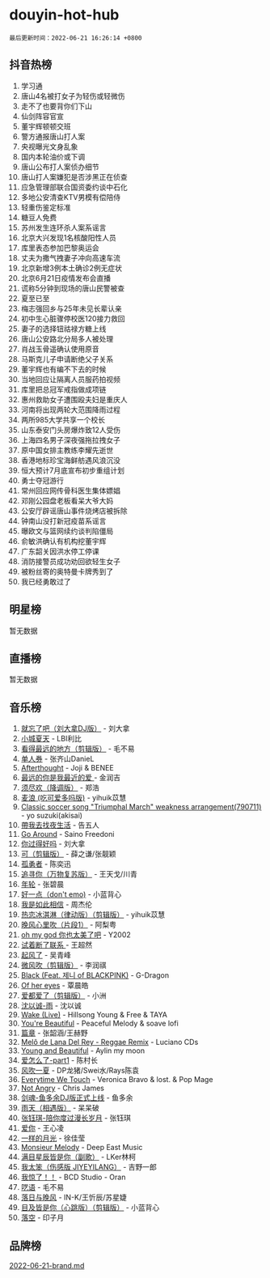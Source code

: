 # douyin-hot-hub

`最后更新时间：2022-06-21 16:26:14 +0800`

## 抖音热榜

1. 学习通
1. 唐山4名被打女子为轻伤或轻微伤
1. 走不了也要背你们下山
1. 仙剑阵容官宣
1. 董宇辉顿顿交班
1. 警方通报唐山打人案
1. 央视曝光文身乱象
1. 国内本轮油价或下调
1. 唐山公布打人案侦办细节
1. 唐山打人案嫌犯是否涉黑正在侦查
1. 应急管理部联合国资委约谈中石化
1. 多地公安清查KTV男模有偿陪侍
1. 轻重伤鉴定标准
1. 糖豆人免费
1. 苏州发生连环杀人案系谣言
1. 北京大兴发现1名核酸阳性人员
1. 库里表态参加巴黎奥运会
1. 丈夫为撒气拽妻子冲向高速车流
1. 北京新增3例本土确诊2例无症状
1. 北京6月21日疫情发布会直播
1. 谎称5分钟到现场的唐山民警被查
1. 夏至已至
1. 梅志强回乡与25年未见长辈认亲
1. 初中生心脏骤停校医120接力救回
1. 妻子的选择钮祜禄方糖上线
1. 唐山公安路北分局多人被处理
1. 肖战玉骨遥确认使用原音
1. 马斯克儿子申请断绝父子关系
1. 董宇辉也有编不下去的时候
1. 当地回应让隔离人员服药拍视频
1. 库里把总冠军戒指做成项链
1. 惠州救助女子遭围殴夫妇是重庆人
1. 河南将出现两轮大范围降雨过程
1. 两所985大学共享一个校长
1. 山东泰安门头房爆炸致12人受伤
1. 上海四名男子深夜强拖拉拽女子
1. 原中国女排主教练李耀先逝世
1. 香港地标珍宝海鲜舫遇风浪沉没
1. 恒大预计7月底宣布初步重组计划
1. 勇士夺冠游行
1. 常州回应网传骨科医生集体嫖娼
1. 邓刚公园盘老板看呆大爷大妈
1. 公安厅辟谣唐山事件烧烤店被拆除
1. 钟南山没打新冠疫苗系谣言
1. 曝欧文与篮网续约谈判陷僵局
1. 俞敏洪确认有机构挖董宇辉
1. 广东韶关因洪水停工停课
1. 消防接警员成功劝回欲轻生女子
1. 被粉丝寄的奥特曼卡牌秀到了
1. 我已经勇敢过了

## 明星榜

暂无数据

## 直播榜

暂无数据

## 音乐榜

1. [就忘了吧（刘大拿DJ版）]() - 刘大拿
1. [小城夏天]() - LBI利比
1. [看得最远的地方（剪辑版）](https://sf6-cdn-tos.douyinstatic.com/obj/tos-cn-ve-2774/7e3cdc91401846d0a5a08ac34c7105ad) - 毛不易
1. [单人券]() - 张齐山DanieL
1. [Afterthought](https://sf6-cdn-tos.douyinstatic.com/obj/tos-cn-ve-2774/5b832cdf45494148ba3c17fc04eec659) - Joji & BENEE
1. [最远的你是我最近的爱 ]() - 金润吉
1. [须尽欢（降调版）]() - 郑浩
1. [麦浪 (吃可爱多吗版)](https://sf3-cdn-tos.douyinstatic.com/obj/tos-cn-ve-2774/fb2bf2aaa2854aaa8ec0fcfabbee4bd8) - yihuik苡慧
1. [Classic soccer song "Triumphal March" weakness arrangement(790711)](https://sf6-cdn-tos.douyinstatic.com/obj/tos-cn-ve-2774/7881e2ee1b664fe9ae8d0b4e47c46751) - yo suzuki(akisai)
1. [帶我去找夜生活]() - 告五人
1. [Go Around](https://sf3-cdn-tos.douyinstatic.com/obj/tos-cn-ve-2774/1a48011be7d94d03931c3f9658371558) - Saino Freedoni
1. [你过得好吗]() - 刘大拿
1. [可（剪辑版）]() - 薛之谦/张靓颖
1. [孤勇者]() - 陈奕迅
1. [追寻你（万物复苏版）](https://sf6-cdn-tos.douyinstatic.com/obj/tos-cn-ve-2774/cfb22ccf85784f2f83bcefe9ad675822) - 王天戈/川青
1. [年轮]() - 张碧晨
1. [好一点（don't emo)]() - 小蓝背心
1. [我是如此相信]() - 周杰伦
1. [热恋冰淇淋（律动版）（剪辑版）](https://sf3-cdn-tos.douyinstatic.com/obj/tos-cn-ve-2774/f1d2a591fa43439b995217ebd60b28d8) - yihuik苡慧
1. [晚风心里吹（片段1）](https://sf3-cdn-tos.douyinstatic.com/obj/tos-cn-ve-2774/504672ab830c472fa6a5870195b458a9) - 阿梨粤
1. [oh my god 你也太美了吧]() - Y2002
1. [试着断了联系 ]() - 王超然
1. [起风了]() - 吴青峰
1. [微风吹（剪辑版）]() - 李润祺
1. [Black (Feat. 제니 of BLACKPINK)](https://sf3-cdn-tos.douyinstatic.com/obj/tos-cn-ve-2774/97b52b90d39643a192d08ab8c9b08678) - G-Dragon
1. [Of her eyes]() - 覃晨皓
1. [爱都爱了（剪辑版）](https://sf3-cdn-tos.douyinstatic.com/obj/tos-cn-ve-2774/ea838a8eccd2486f8d7aa26551f04225) - 小洲
1. [沈以诚-雨](https://sf3-cdn-tos.douyinstatic.com/obj/tos-cn-ve-2774/12ca00e82fc34bd4880d181c2afaff1d) - 沈以诚
1. [Wake (Live)]() - Hillsong Young & Free & TAYA
1. [You're Beautiful](https://sf6-cdn-tos.douyinstatic.com/obj/tos-cn-ve-2774/956433a3bed543cc83d1cb4d719d7580) - Peaceful Melody & soave lofi
1. [篇章](https://sf3-cdn-tos.douyinstatic.com/obj/tos-cn-ve-2774/6cd3e3ba67254449ae2883146305ac06) - 张韶涵/王赫野
1. [Melô de Lana Del Rey - Reggae Remix](https://sf3-cdn-tos.douyinstatic.com/obj/tos-cn-ve-2774/8ee0eb2f5e704f54a7bf3dc9d3253032) - Luciano CDs
1. [Young and Beautiful](https://sf3-cdn-tos.douyinstatic.com/obj/tos-cn-ve-2774/49bd7f88437f4d86982fa511270b36fd) - Aylin my moon
1. [爱怎么了-part1]() - 陈村长
1. [风吹一夏](https://sf6-cdn-tos.douyinstatic.com/obj/tos-cn-ve-2774/64b5a4609eb843c29c974d39d4d5d058) - DP龙猪/Swei水/Rays陈袁
1. [Everytime We Touch](https://sf3-cdn-tos.douyinstatic.com/obj/tos-cn-ve-2774/c75ab010a32d4437a8c98ef5c7b40478) - Veronica Bravo & lost. & Pop Mage
1. [Not Angry](https://sf3-cdn-tos.douyinstatic.com/obj/tos-cn-ve-2774/651f30a826dc43cbb6becf6b048f9541) - Chris James
1. [剑魂-鱼多余DJ版正式上线]() - 鱼多余
1. [雨天（相遇版）]() - 呆呆破
1. [张钰琪-陪你度过漫长岁月]() - 张钰琪
1. [爱你](https://sf6-cdn-tos.douyinstatic.com/obj/tos-cn-ve-2774/738d8b240f1e4519b44cf31c84e02e24) - 王心凌
1. [一样的月光]() - 徐佳莹
1. [Monsieur Melody]() - Deep East Music
1. [满目星辰皆是你（副歌）](https://sf6-cdn-tos.douyinstatic.com/obj/tos-cn-ve-2774/f750c9d3284c45dd99ebf8d39f9dbe68) - LKer林柯
1. [我太笨（伤感版 JIYEYILANG）]() - 吉野一郎
1. [我惊了！！](https://sf3-cdn-tos.douyinstatic.com/obj/tos-cn-ve-2774/4ed69e350acd4332ae6e3f6e2a7856ce) - BCD Studio - Oran
1. [呓语]() - 毛不易
1. [落日与晚风](https://sf6-cdn-tos.douyinstatic.com/obj/tos-cn-ve-2774/c0df4d955e5e4cda94db402d63b71b53) - IN-K/王忻辰/苏星婕
1. [目及皆是你（心跳版）（剪辑版）]() - 小蓝背心
1. [落空](https://sf3-cdn-tos.douyinstatic.com/obj/tos-cn-ve-2774/1ab7e60e92a0457698fa2e39f0c0ccae) - 印子月

## 品牌榜

[2022-06-21-brand.md](2022-06-21-brand.md)
